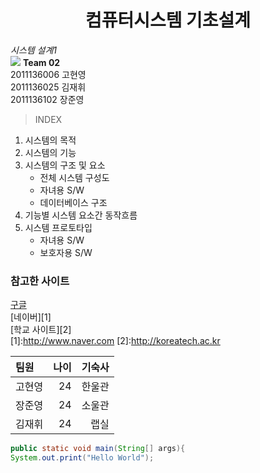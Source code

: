 ﻿
# <div style="text-align:center"> 컴퓨터시스템 기초설계
 *시스템 설계1* <br/>
![](http://cfile24.uf.tistory.com/image/235E2A3F526F6391068FD1)
**Team 02**<br/>
2011136006 고현영<br/>
2011136025 김재휘<br/>
2011136102 장준영<br/>
</div>

> INDEX
1. 시스템의 목적<br/>
2. 시스템의 기능<br/>
3. 시스템의 구조 및 요소<br/>
    - 전체 시스템 구성도<br/>
    - 자녀용 S/W<br/>
    - 데이터베이스 구조<br/>
4. 기능별 시스템 요소간 동작흐름<br/>
5. 시스템 프로토타입<br/>
    - 자녀용 S/W<br/>
    - 보호자용 S/W<br/>
    
### 참고한 사이트

[구글](http://www.google.co.kr)<br/>
[네이버][1]<br/>
[학교 사이트][2]<br/>
[1]:http://www.naver.com
[2]:http://koreatech.ac.kr

|팀원|나이|기숙사|
|:--|----:|----:|
|고현영|24|한울관|
|장준영|24|소울관|
|김재휘|24|랩실|
```java
public static void main(String[] args){
System.out.print("Hello World");
```


```python

```
